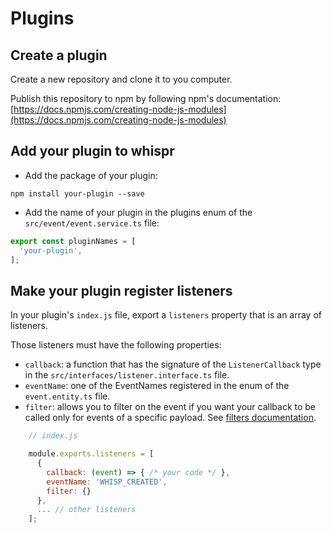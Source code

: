 # Plugins

## Create a plugin

Create a new repository and clone it to you computer. 

Publish this repository to npm by following npm's documentation: 
[https://docs.npmjs.com/creating-node-js-modules](https://docs.npmjs.com/creating-node-js-modules)

## Add your plugin to whispr

* Add the package of your plugin:
```shell script
npm install your-plugin --save
```

* Add the name of your plugin in the plugins enum of the `src/event/event.service.ts` file:
```javascript
export const pluginNames = [
  'your-plugin',
];
```

## Make your plugin register listeners

In your plugin's `index.js` file, export a `listeners` property that is an array of
listeners.

Those listeners must have the following properties:
* `callback`: a function that has the signature of the `ListenerCallback` 
type in the `src/interfaces/listener.interface.ts` file.
* `eventName`: one of the EventNames registered in the enum of the `event.entity.ts` file.
* `filter`: allows you to filter on the event if you want your callback 
to be called only for events of a specific payload. See [filters documentation](../filters).

```javascript
    // index.js

    module.exports.listeners = [
      {
        callback: (event) => { /* your code */ },
        eventName: 'WHISP_CREATED',
        filter: {}
      },
      ... // other listeners
    ];
```
